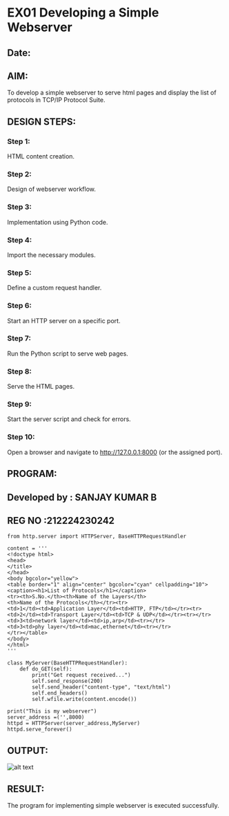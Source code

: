 # EX01 Developing a Simple Webserver
## Date:

## AIM:
To develop a simple webserver to serve html pages and display the list of protocols in TCP/IP Protocol Suite.

## DESIGN STEPS:
### Step 1: 
HTML content creation.

### Step 2:
Design of webserver workflow.

### Step 3:
Implementation using Python code.

### Step 4:
Import the necessary modules.

### Step 5:
Define a custom request handler.

### Step 6:
Start an HTTP server on a specific port.

### Step 7:
Run the Python script to serve web pages.

### Step 8:
Serve the HTML pages.

### Step 9:
Start the server script and check for errors.

### Step 10:
Open a browser and navigate to http://127.0.0.1:8000 (or the assigned port).

## PROGRAM:
## Developed by : SANJAY KUMAR B
## REG NO       :212224230242
```
from http.server import HTTPServer, BaseHTTPRequestHandler

content = '''
<!doctype html>
<head>
</title>
</head>
<body bgcolor="yellow">
<table border="1" align="center" bgcolor="cyan" cellpadding="10">
<caption><h1>List of Protocols</h1></caption>
<tr><th>S.No.</th><th>Name of the Layers</th>
<th>Name of the Protocols</th></tr><tr>
<td>1</td><td>Application Layer</td><td>HTTP, FTP</td></tr><tr>
<td>2</td><td>Transport Layer</td><td>TCP & UDP</td></tr><tr></tr>
<td>3<td>network layer</td><td>ip,arp</td><tr></tr>
<td>3<td>phy layer</td><td>mac,ethernet</td><tr></tr>
</tr></table>
</body>
</html>
'''

class MyServer(BaseHTTPRequestHandler):
    def do_GET(self):
        print("Get request received...")
        self.send_response(200) 
        self.send_header("content-type", "text/html")       
        self.end_headers()
        self.wfile.write(content.encode())

print("This is my webserver") 
server_address =('',8000)
httpd = HTTPServer(server_address,MyServer)
httpd.serve_forever()
``` 

## OUTPUT:
![alt text](<Screenshot 2025-08-30 093020.png>)

## RESULT:
The program for implementing simple webserver is executed successfully.
